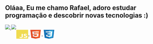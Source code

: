 ## Oláaa, Eu me chamo Rafael, adoro estudar programação e descobrir novas tecnologias :)
<div style="display: flex">
<div align="center">
  <a href="https://github.com/rafaelsslva">
  <img height="180em" src="https://github-readme-stats.vercel.app/api?username=rafaelsslva&show_icons=true&theme=react&include_all_commits=true&count_private=true"/>
  <img height="180em" src="https://github-readme-stats.vercel.app/api/top-langs/?username=rafaelsslva&layout=compact&langs_count=7&theme=react"/>
</div>
<div style="display: inline_block"><br>
  <img align="center" alt="Rafael-Js" height="30" width="40" src="https://raw.githubusercontent.com/devicons/devicon/master/icons/javascript/javascript-plain.svg">
  <img align="center" alt="Rafael-HTML" height="30" width="40" src="https://raw.githubusercontent.com/devicons/devicon/master/icons/html5/html5-original.svg">
  <img align="center" alt="Rafael-CSS" height="30" width="40" src="https://raw.githubusercontent.com/devicons/devicon/master/icons/css3/css3-original.svg">
</div>
</div>
